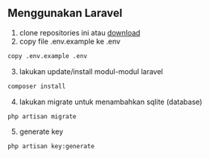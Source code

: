 ## Menggunakan Laravel
1. clone repositories ini atau [download](https://github.com/arthawebid/webprog-laraproject-H/archive/refs/heads/main.zip)
2. copy file .env.example ke .env
```bash
copy .env.example .env
```
3. lakukan update/install modul-modul laravel
```bash
composer install
```
4. lakukan migrate untuk menambahkan sqlite (database)
```bash
php artisan migrate
```
5. generate key
```bash
php artisan key:generate
```

